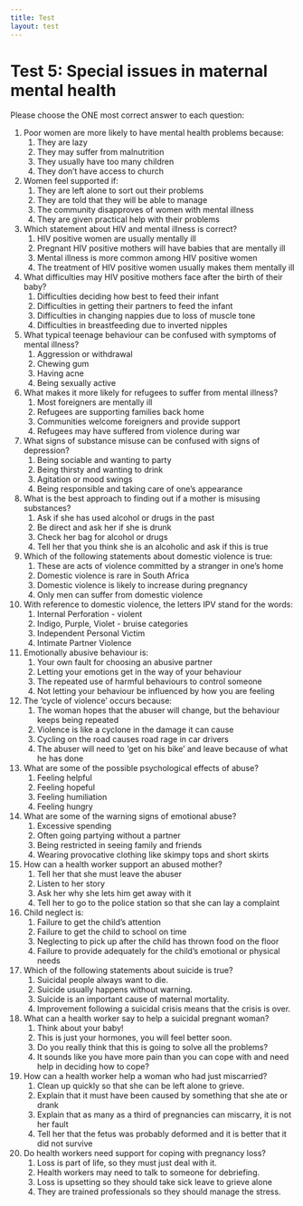 ```yaml
---
title: Test
layout: test
---
```


# Test 5: Special issues in maternal mental health

Please choose the ONE most correct answer to each question:

1.	Poor women are more likely to have mental health problems because:
	1.	They are lazy
	1.	They may suffer from malnutrition
	1.	They usually have too many children
	1.	They don’t have access to church
2.	Women feel supported if:
	1.	They are left alone to sort out their problems
	1.	They are told that they will be able to manage
	1.	The community disapproves of women with mental illness
	1.	They are given practical help with their problems
3.	Which statement about HIV and mental illness is correct?
	1.	HIV positive women are usually mentally ill
	1.	Pregnant HIV positive mothers will have babies that are mentally ill
	1.	Mental illness is more common among HIV positive women
	1.	The treatment of HIV positive women usually makes them mentally ill
4.	What difficulties may HIV positive mothers face after the birth of their baby?
	1.	Difficulties deciding how best to feed their infant
	1.	Difficulties in getting their partners to feed the infant
	1.	Difficulties in changing nappies due to loss of muscle tone
	1.	Difficulties in breastfeeding due to inverted nipples
5.	What typical teenage behaviour can be confused with symptoms of mental illness?
	1.	Aggression or withdrawal
	1.	Chewing gum
	1.	Having acne
	1.	Being sexually active
6.	What makes it more likely for refugees to suffer from mental illness?
	1.	Most foreigners are mentally ill
	1.	Refugees are supporting families back home
	1.	Communities welcome foreigners and provide support
	1.	Refugees may have suffered from violence during war
7.	What signs of substance misuse can be confused with signs of depression?
	1.	Being sociable and wanting to party	
	1.	Being thirsty and wanting to drink
	1.	Agitation or mood swings
	1.	Being responsible and taking care of one’s appearance
8.	What is the best approach to finding out if a mother is misusing substances?
	1.	Ask if she has used alcohol or drugs in the past
	1.	Be direct and ask her if she is drunk
	1.	Check her bag for alcohol or drugs
	1.	Tell her that you think she is an alcoholic and ask if this is true
9.	Which of the following statements about domestic violence is true:
	1.	These are acts of violence committed by a stranger in one’s home
	1.	Domestic violence is rare in South Africa
	1.	Domestic violence is likely to increase during pregnancy
	1.	Only men can suffer from domestic violence
10.	With reference to domestic violence, the letters IPV stand for the words:
	1.	Internal Perforation - violent
	1.	Indigo, Purple, Violet - bruise categories
	1.	Independent Personal Victim
	1.	Intimate Partner Violence
11.	Emotionally abusive behaviour is:
	1.	Your own fault for choosing an abusive partner
	1.	Letting your emotions get in the way of your behaviour
	1.	The repeated use of harmful behaviours to control someone
	1.	Not letting your behaviour be influenced by how you are feeling 
12.	The ‘cycle of violence’ occurs because:
	1.	The woman hopes that the abuser will change, but the behaviour keeps being repeated
	1.	Violence is like a cyclone in the damage it can cause
	1.	Cycling on the road causes road rage in car drivers
	1.	The abuser will need to ‘get on his bike’ and leave because of what he has done
13.	What are some of the possible psychological effects of abuse?
	1.	Feeling helpful
	1.	Feeling hopeful
	1.	Feeling humiliation
	1.	Feeling hungry
14.	What are some of the warning signs of emotional abuse?
	1.	Excessive spending
	1.	Often going partying without a partner
	1.	Being restricted in seeing family and friends
	1.	Wearing provocative clothing like skimpy tops and short skirts
15.	How can a health worker support an abused mother?
	1.	Tell her that she must leave the abuser
	1.	Listen to her story
	1.	Ask her why she lets him get away with it
	1.	Tell her to go to the police station so that she can lay a complaint
16.	Child neglect is:
	1.	Failure to get the child’s attention
	1.	Failure to get the child to school on time
	1.	Neglecting to pick up after the child has thrown food on the floor
	1.	Failure to provide adequately for the child’s emotional or physical needs
17.	Which of the following statements about suicide is true?
	1.	Suicidal people always want to die.
	1.	Suicide usually happens without warning.
	1.	Suicide is an important cause of maternal mortality.
	1.	Improvement following a suicidal crisis means that the crisis is over.
18.	What can a health worker say to help a suicidal pregnant woman?
	1.	Think about your baby!
	1.	This is just your hormones, you will feel better soon. 
	1.	Do you really think that this is going to solve all the problems?
	1.	It sounds like you have more pain than you can cope with and need help in deciding how to cope?
19.	How can a health worker help a woman who had just miscarried?
	1.	Clean up quickly so that she can be left alone to grieve.
	1.	Explain that it must have been caused by something that she ate or drank
	1.	Explain that as many as a third of pregnancies can miscarry, it is not her fault
	1.	Tell her that the fetus was probably deformed and it is better that it did not survive
20.	Do health workers need support for coping with pregnancy loss?
	1.	Loss is part of life, so they must just deal with it. 
	1.	Health workers may need to talk to someone for debriefing.
	1.	Loss is upsetting so they should take sick leave to grieve alone
	1.	They are trained professionals so they should manage the stress.
